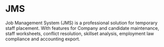 # JMS
Job Management System (JMS) is a professional solution for temporary staff placement. With features for Company and candidate maintenance, staff worksheets, conflict resolution, skillset analysis, employment law compliance and accounting export.

